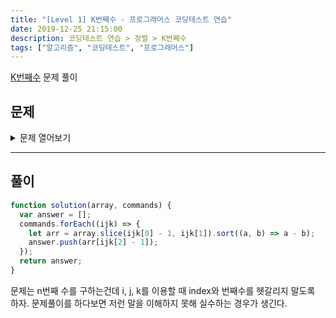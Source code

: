 ```yaml
---
title: "[Level 1] K번째수 - 프로그래머스 코딩테스트 연습"
date: 2019-12-25 21:15:00
description: 코딩테스트 연습 > 정렬 > K번째수
tags: ["알고리즘", "코딩테스트", "프로그래머스"]
---
```


[K번째수](https://programmers.co.kr/learn/courses/30/lessons/42748) 문제 풀이

## 문제

<details>
  <summary>문제 열어보기</summary>

배열 array의 i번째 숫자부터 j번째 숫자까지 자르고 정렬했을 때, k번째에 있는 수를 구하려 합니다.
예를 들어 array가 [1, 5, 2, 6, 3, 7, 4], i = 2, j = 5, k = 3이라면

1. array의 2번째부터 5번째까지 자르면 [5, 2, 6, 3]입니다.
2. 1에서 나온 배열을 정렬하면 [2, 3, 5, 6]입니다.
3. 2에서 나온 배열의 3번째 숫자는 5입니다.

배열 array, [i, j, k]를 원소로 가진 2차원 배열 commands가 매개변수로 주어질 때, commands의 모든 원소에 대해 앞서 설명한 연산을 적용했을 때 나온 결과를 배열에 담아 return 하도록 solution 함수를 작성해주세요.

### 제한사항

- array의 길이는 1 이상 100 이하입니다.
- array의 각 원소는 1 이상 100 이하입니다.
- commands의 길이는 1 이상 50 이하입니다.
- commands의 각 원소는 길이가 3입니다.

### 입출력 예

| array                 | commands                          | return    |
| --------------------- | --------------------------------- | --------- |
| [1, 5, 2, 6, 3, 7, 4] | [[2, 5, 3], [4, 4, 1], [1, 7, 3]] | [5, 6, 3] |

### 입출력 예 설명

[1, 5, 2, 6, 3, 7, 4]를 2번째부터 5번째까지 자른 후 정렬합니다. [2, 3, 5, 6]의 세 번째 숫자는 5입니다.
[1, 5, 2, 6, 3, 7, 4]를 4번째부터 4번째까지 자른 후 정렬합니다. [6]의 첫 번째 숫자는 6입니다.
[1, 5, 2, 6, 3, 7, 4]를 1번째부터 7번째까지 자릅니다. [1, 2, 3, 4, 5, 6, 7]의 세 번째 숫자는 3입니다.

</details>

---

## 풀이

```javascript
function solution(array, commands) {
  var answer = [];
  commands.forEach((ijk) => {
    let arr = array.slice(ijk[0] - 1, ijk[1]).sort((a, b) => a - b);
    answer.push(arr[ijk[2] - 1]);
  });
  return answer;
}
```

문제는 n번째 수를 구하는건데 i, j, k를 이용할 때 index와 번째수를 헷갈리지 말도록 하자. 문제풀이를 하다보면 저런 말을 이해하지 못해 실수하는 경우가 생긴다.
